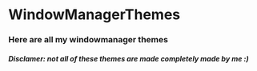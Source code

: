 # WindowManagerThemes

### Here are all my windowmanager themes
##### Disclamer: not all of these themes are made completely made by me :)
